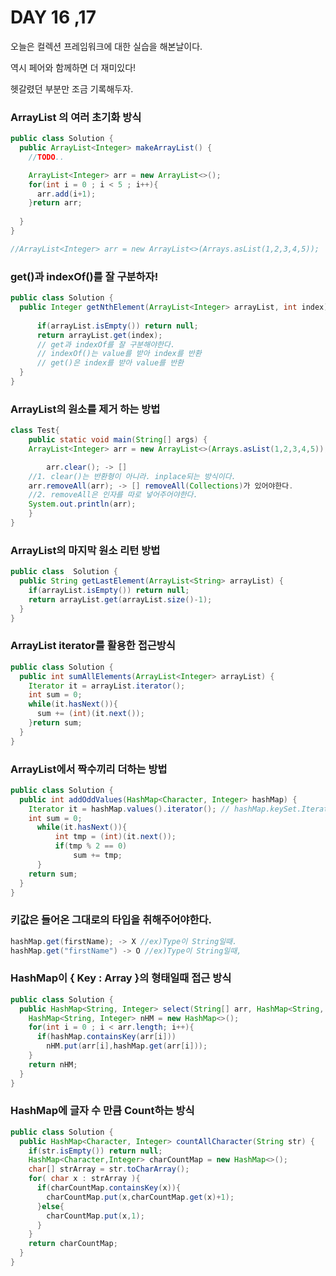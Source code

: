 # DAY 16 ,17
오늘은 컬렉션 프레임워크에 대한 실습을 해본날이다.

역시 페어와 함께하면 더 재미있다!

헷갈렸던 부분만 조금 기록해두자.

### ArrayList 의 여러 초기화 방식

```java
public class Solution { 
  public ArrayList<Integer> makeArrayList() {
    //TODO..

    ArrayList<Integer> arr = new ArrayList<>();
    for(int i = 0 ; i < 5 ; i++){
      arr.add(i+1);
    }return arr;
  
  }
}

//ArrayList<Integer> arr = new ArrayList<>(Arrays.asList(1,2,3,4,5));
```

### get()과 indexOf()를 잘 구분하자!

```java
public class Solution { 
  public Integer getNthElement(ArrayList<Integer> arrayList, int index) {
    
      if(arrayList.isEmpty()) return null;
      return arrayList.get(index);
      // get과 indexOf를 잘 구분해야한다.
      // indexOf()는 value를 받아 index를 반환
      // get()은 index를 받아 value를 반환
  }
}
```

### ArrayList의 원소를 제거 하는 방법

```java
class Test{
    public static void main(String[] args) {
    ArrayList<Integer> arr = new ArrayList<>(Arrays.asList(1,2,3,4,5));

		arr.clear(); -> []
    //1. clear()는 반환형이 아니라. inplace되는 방식이다.
    arr.removeAll(arr); -> [] removeAll(Collections)가 있어야한다.
    //2. removeAll은 인자를 따로 넣어주어야한다.
    System.out.println(arr);
    }
}
```

### ArrayList의 마지막 원소 리턴 방법

```java
public class  Solution { 
  public String getLastElement(ArrayList<String> arrayList) {
    if(arrayList.isEmpty()) return null;
    return arrayList.get(arrayList.size()-1);
  }
}
```

### ArrayList iterator를 활용한 접근방식

```java
public class Solution { 
  public int sumAllElements(ArrayList<Integer> arrayList) {
    Iterator it = arrayList.iterator();
    int sum = 0;
    while(it.hasNext()){
      sum += (int)(it.next());
    }return sum;
  }
}
```

### ArrayList에서 짝수끼리 더하는 방법

```java
public class Solution { 
  public int addOddValues(HashMap<Character, Integer> hashMap) {
    Iterator it = hashMap.values().iterator(); // hashMap.keySet.Iterator
    int sum = 0;  
      while(it.hasNext()){
          int tmp = (int)(it.next());
          if(tmp % 2 == 0)
              sum += tmp;
      }
    return sum;
  }
}
```

### 키값은 들어온 그대로의 타입을 취해주어야한다.

```java
hashMap.get(firstName); -> X //ex)Type이 String일때.
hashMap.get("firstName") -> O //ex)Type이 String일때,
```

### HashMap이 { Key : Array }의 형태일때 접근 방식

```java
public class Solution { 
  public HashMap<String, Integer> select(String[] arr, HashMap<String, Integer> hashMap) {
    HashMap<String, Integer> nHM = new HashMap<>(); 
    for(int i = 0 ; i < arr.length; i++){
      if(hashMap.containsKey(arr[i]))
        nHM.put(arr[i],hashMap.get(arr[i]));
    }
    return nHM;
  }
}
```

### HashMap에 글자 수 만큼 Count하는 방식

```java
public class Solution { 
  public HashMap<Character, Integer> countAllCharacter(String str) {
    if(str.isEmpty()) return null;
    HashMap<Character,Integer> charCountMap = new HashMap<>();
    char[] strArray = str.toCharArray();
    for( char x : strArray ){
      if(charCountMap.containsKey(x)){
        charCountMap.put(x,charCountMap.get(x)+1);
      }else{
        charCountMap.put(x,1);
      }
    }
    return charCountMap;
  }
}
```
